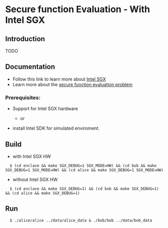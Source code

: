 Secure function Evaluation - With Intel SGX
================================================


Introduction
------------
TODO

Documentation
-------------
- Follow this link to learn more about [Intel SGX](https://github.com/intel/linux-sgx)
- Learn more about the [secure function evaluation problem](https://crypto.stanford.edu/pbc/notes/crypto/sfe.html)


### Prerequisites:
- Support for Intel SGX hardware
  * or

- install Intel SDK for simulated enviroment.


Build  
-----------------------------------------
  * with Intel SGX HW	
  ```
    $ (cd enclave && make SGX_DEBUG=1 SGX_MODE=HW) && (cd bob && make SGX_DEBUG=1 SGX_MODE=HW) && (cd alice && make SGX_DEBUG=1 SGX_MODE=HW)
  ```
  * without Intel SGX HW	
  ```
    $ (cd enclave && make SGX_DEBUG=1) && (cd bob && make SGX_DEBUG=1) && (cd alice && make SGX_DEBUG=1)
  ```

Run  
-----------------------------------------
  ```
    $ ./alice/alice ../data/alice_data & ./bob/bob ../data/bob_data 
  ```
